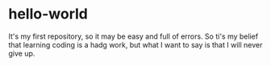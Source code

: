 # hello-world
It's my first repository, so it may be easy and full of errors.
So ti's my belief that learning coding is a hadg work, but what I want to say is that I will never give up.
